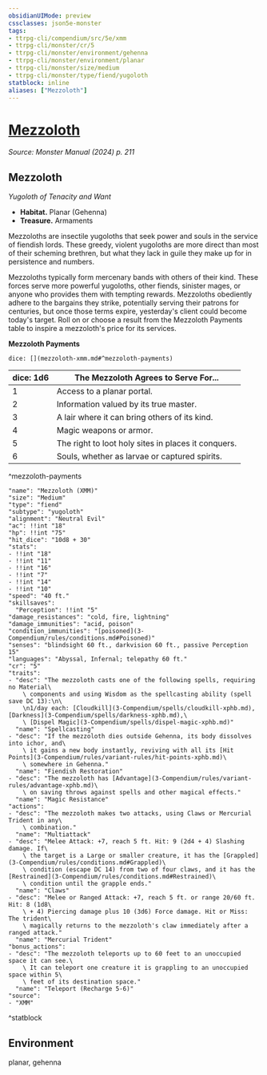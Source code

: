 ```yaml
---
obsidianUIMode: preview
cssclasses: json5e-monster
tags:
- ttrpg-cli/compendium/src/5e/xmm
- ttrpg-cli/monster/cr/5
- ttrpg-cli/monster/environment/gehenna
- ttrpg-cli/monster/environment/planar
- ttrpg-cli/monster/size/medium
- ttrpg-cli/monster/type/fiend/yugoloth
statblock: inline
aliases: ["Mezzoloth"]
---
```

# [Mezzoloth](3-Compendium\bestiary\fiend/mezzoloth-xmm.md)
*Source: Monster Manual (2024) p. 211*  

## Mezzoloth

*Yugoloth of Tenacity and Want*

- **Habitat.** Planar (Gehenna)  
- **Treasure.** Armaments  

Mezzoloths are insectile yugoloths that seek power and souls in the service of fiendish lords. These greedy, violent yugoloths are more direct than most of their scheming brethren, but what they lack in guile they make up for in persistence and numbers.

Mezzoloths typically form mercenary bands with others of their kind. These forces serve more powerful yugoloths, other fiends, sinister mages, or anyone who provides them with tempting rewards. Mezzoloths obediently adhere to the bargains they strike, potentially serving their patrons for centuries, but once those terms expire, yesterday's client could become today's target. Roll on or choose a result from the Mezzoloth Payments table to inspire a mezzoloth's price for its services.

**Mezzoloth Payments**

`dice: [](mezzoloth-xmm.md#^mezzoloth-payments)`

| dice: 1d6 | The Mezzoloth Agrees to Serve For... |
|-----------|--------------------------------------|
| 1 | Access to a planar portal. |
| 2 | Information valued by its true master. |
| 3 | A lair where it can bring others of its kind. |
| 4 | Magic weapons or armor. |
| 5 | The right to loot holy sites in places it conquers. |
| 6 | Souls, whether as larvae or captured spirits. |
^mezzoloth-payments

```statblock
"name": "Mezzoloth (XMM)"
"size": "Medium"
"type": "fiend"
"subtype": "yugoloth"
"alignment": "Neutral Evil"
"ac": !!int "18"
"hp": !!int "75"
"hit_dice": "10d8 + 30"
"stats":
- !!int "18"
- !!int "11"
- !!int "16"
- !!int "7"
- !!int "14"
- !!int "10"
"speed": "40 ft."
"skillsaves":
  "Perception": !!int "5"
"damage_resistances": "cold, fire, lightning"
"damage_immunities": "acid, poison"
"condition_immunities": "[poisoned](3-Compendium/rules/conditions.md#Poisoned)"
"senses": "blindsight 60 ft., darkvision 60 ft., passive Perception 15"
"languages": "Abyssal, Infernal; telepathy 60 ft."
"cr": "5"
"traits":
- "desc": "The mezzoloth casts one of the following spells, requiring no Material\
    \ components and using Wisdom as the spellcasting ability (spell save DC 13):\n\
    \n1/day each: [Cloudkill](3-Compendium/spells/cloudkill-xphb.md), [Darkness](3-Compendium/spells/darkness-xphb.md),\
    \ [Dispel Magic](3-Compendium/spells/dispel-magic-xphb.md)"
  "name": "Spellcasting"
- "desc": "If the mezzoloth dies outside Gehenna, its body dissolves into ichor, and\
    \ it gains a new body instantly, reviving with all its [Hit Points](3-Compendium/rules/variant-rules/hit-points-xphb.md)\
    \ somewhere in Gehenna."
  "name": "Fiendish Restoration"
- "desc": "The mezzoloth has [Advantage](3-Compendium/rules/variant-rules/advantage-xphb.md)\
    \ on saving throws against spells and other magical effects."
  "name": "Magic Resistance"
"actions":
- "desc": "The mezzoloth makes two attacks, using Claws or Mercurial Trident in any\
    \ combination."
  "name": "Multiattack"
- "desc": "Melee Attack: +7, reach 5 ft. Hit: 9 (2d4 + 4) Slashing damage. If\
    \ the target is a Large or smaller creature, it has the [Grappled](3-Compendium/rules/conditions.md#Grappled)\
    \ condition (escape DC 14) from two of four claws, and it has the [Restrained](3-Compendium/rules/conditions.md#Restrained)\
    \ condition until the grapple ends."
  "name": "Claws"
- "desc": "Melee or Ranged Attack: +7, reach 5 ft. or range 20/60 ft. Hit: 8 (1d8\
    \ + 4) Piercing damage plus 10 (3d6) Force damage. Hit or Miss: The trident\
    \ magically returns to the mezzoloth's claw immediately after a ranged attack."
  "name": "Mercurial Trident"
"bonus_actions":
- "desc": "The mezzoloth teleports up to 60 feet to an unoccupied space it can see.\
    \ It can teleport one creature it is grappling to an unoccupied space within 5\
    \ feet of its destination space."
  "name": "Teleport (Recharge 5-6)"
"source":
- "XMM"
```
^statblock

## Environment

planar, gehenna